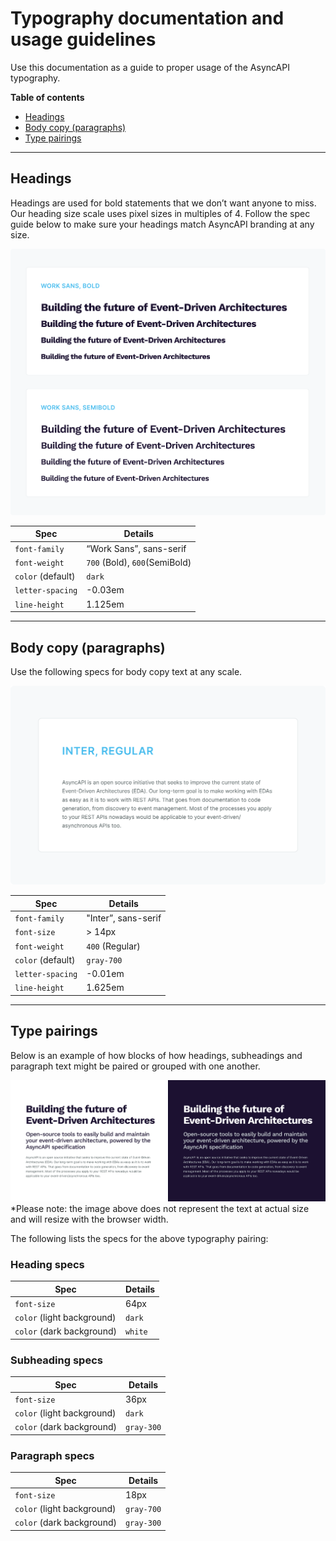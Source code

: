 # Typography documentation and usage guidelines
Use this documentation as a guide to proper usage of the AsyncAPI typography.

**Table of contents**
- [Headings](#headings)
- [Body copy (paragraphs)](#body-copy-paragraphs)
- [Type pairings](#type-pairings)

---

## Headings
Headings are used for bold statements that we don’t want anyone to miss. Our heading size scale uses pixel sizes in multiples of 4. Follow the spec guide below to make sure your headings match AsyncAPI branding at any size.

![Headings example](./assets/typography-headings.png)

| Spec | Details |
| --- | --- |
| `font-family` | “Work Sans”, sans-serif |
| `font-weight` | `700` (Bold), `600`(SemiBold) |
| `color` (default) | `dark` |
| `letter-spacing` | -0.03em |
| `line-height` | 1.125em |

---

## Body copy (paragraphs)
Use the following specs for body copy text at any scale.

![Body copy example](./assets/typography-paragraph.png)

| Spec | Details |
| --- | --- |
| `font-family` | "Inter”, sans-serif |
| `font-size` | > 14px |
| `font-weight` | `400` (Regular) |
| `color` (default) | `gray-700` |
| `letter-spacing` | -0.01em |
| `line-height` | 1.625em |

---

## Type pairings
Below is an example of how blocks of how headings, subheadings and paragraph text might be paired or grouped with one another.

![Type pairings example](./assets/typography-pairings.jpg)
*Please note: the image above does not represent the text at actual size and will resize with the browser width.

The following lists the specs for the above typography pairing:

### Heading specs
| Spec | Details |
| --- | --- |
| `font-size` | 64px |
| `color` (light background) | `dark` |
| `color` (dark background) | `white` |

### Subheading specs
| Spec | Details |
| --- | --- |
| `font-size` | 36px |
| `color` (light background) | `dark` |
| `color` (dark background) | `gray-300` |

### Paragraph specs
| Spec | Details |
| --- | --- |
| `font-size` | 18px |
| `color` (light background) | `gray-700` |
| `color` (dark background) | `gray-300` |